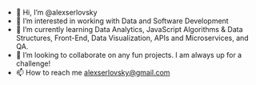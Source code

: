 - 👋 Hi, I’m @alexserlovsky
- 👀 I’m interested in working with Data and Software Development
- 🌱 I’m currently learning Data Analytics, JavaScript Algorithms & Data Structures, Front-End, Data Visualization, APIs and Microservices, and QA.
- 💞️ I’m looking to collaborate on any fun projects. I am always up for a challenge!
- 📫 How to reach me alexserlovsky@gmail.com

<!---
alexserlovsky/alexserlovsky is a ✨ special ✨ repository because its `README.md` (this file) appears on your GitHub profile.
You can click the Preview link to take a look at your changes.
--->
